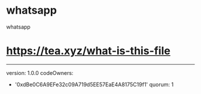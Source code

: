 # whatsapp
whatsapp
# https://tea.xyz/what-is-this-file
---
version: 1.0.0
codeOwners:
  - '0xdBe0C6A9EFe32c09A719d5EE57EaE4A8175C19f1'
quorum: 1
